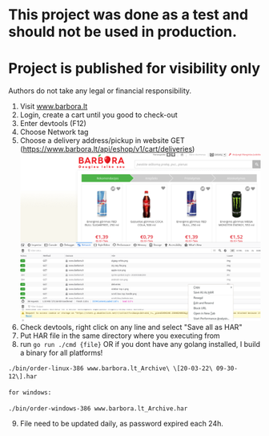 # This project was done as a test and should not be used in production.
# Project is published for visibility only

Authors do not take any legal or financial responsibility.

1. Visit www.barbora.lt
2. Login, create a cart until you good to check-out
3. Enter devtools (F12)
4. Choose Network tag
5. Choose a delivery address/pickup in website
GET (https://www.barbora.lt/api/eshop/v1/cart/deliveries)
![alt text](img/tab.png)
6. Check devtools, right click on any line and select "Save all as HAR"
7. Put HAR file in the same directory where you executing from
8. run `go run ./cmd {file}`
OR if you dont have any golang installed, I build a binary for all platforms!
```
./bin/order-linux-386 www.barbora.lt_Archive\ \[20-03-22\ 09-30-12\].har

for windows:

./bin/order-windows-386 www.barbora.lt_Archive.har
```
9. File need to be updated daily, as password expired each 24h.
